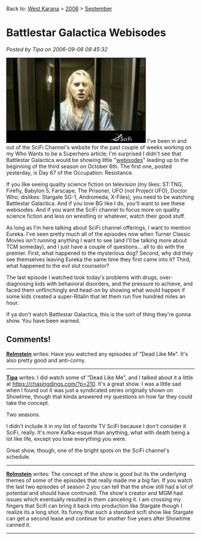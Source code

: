 Back to: [West Karana](/posts/westkarana.md) > [2006](/posts/2006/westkarana.md) > [September](./westkarana.md)
# Battlestar Galactica Webisodes

*Posted by Tipa on 2006-09-06 08:45:32*

![Katie Sakhoff in Battlestar Galactica](../../../uploads/2006/09/katie.jpg)
I've been in and out of the SciFi Channel's website for the past couple of weeks working on my Who Wants to be a Superhero article; I'm surprised I didn't see that Battlestar Galactica would be showing little "[webisodes](http://www.scifi.com/battlestar/)" leading up to the beginning of the third season on October 6th. The first one, posted yesterday, is Day 67 of the Occupation: Resistance.

If you like seeing quality science fiction on television (my likes: ST:TNG, Firefly, Babylon 5, Farscape, The Prisoner, UFO (not Project UFO), Doctor Who; dislikes: Stargate SG-1, Andromeda, X-Files), you need to be watching Battlestar Galactica. And if you love BG like I do, you'll want to see these webisodes. And if you want the SciFi channel to focus more on quality science fiction and less on wrestling or whatever, watch their good stuff.

As long as I'm here talking about SciFi channel offerings, I want to mention Eureka. I've seen pretty much all of the episodes now when Turner Classic Movies isn't running anything I want to see (and I'll be talking more about TCM someday), and I just have a couple of questions... all to do with the premier. First, what happened to the mysterious dog? Second, why did they see themselves leaving Eureka the same time they first came into it? Third, what happened to the evil slut counselor?

The last episode I watched took today's problems with drugs, over-diagnosing kids with behavioral disorders, and the pressure to achieve, and faced them unflinchingly and head-on by showing what would happen if some kids created a super-Ritalin that let them run five hundred miles an hour.

If ya don't watch Battlestar Galactica, this is the sort of thing they're gonna show. You have been warned.
## Comments!

**[Relmstein](http://relmstein.blogspot.com)** writes: Have you watched any episodes of "Dead Like Me". It's also pretty good and anti-corny.

---

**[Tipa](https://chasingdings.com)** writes: I did watch some of "Dead Like Me", and I talked about it a little at https://chasingdings.com/?p=210. It's a great show. I was a little sad when I found out it was just a syndicated series originally shown on Showtime, though that kinda answered my questions on how far they could take the concept.

Two seasons.

I didn't include it in my list of favorite TV SciFi because I don't consider it SciFi, really. It's more Kafka-esque than anything, what with death being a lot like life, except you lose everything you were.

Great show, though, one of the bright spots on the SciFi channel's schedule.

---

**[Relmstein](http://relmstein.blogspot.com)** writes: The concept of the show is good but its the underlying themes of some of the episodes that really made me a big fan. If you watch the last two episodes of season 2 you can tell that the show still had a lot of potential and should have continued. The show's creator and MGM had issues which eventually resulted in them canceling it. I am crossing my fingers that Scifi can bring it back into production like Stargate though I realize its a long shot. Its funny that such a standard scifi show like Stargate can get a second lease and continue for another five years after Showtime canned it.

---

